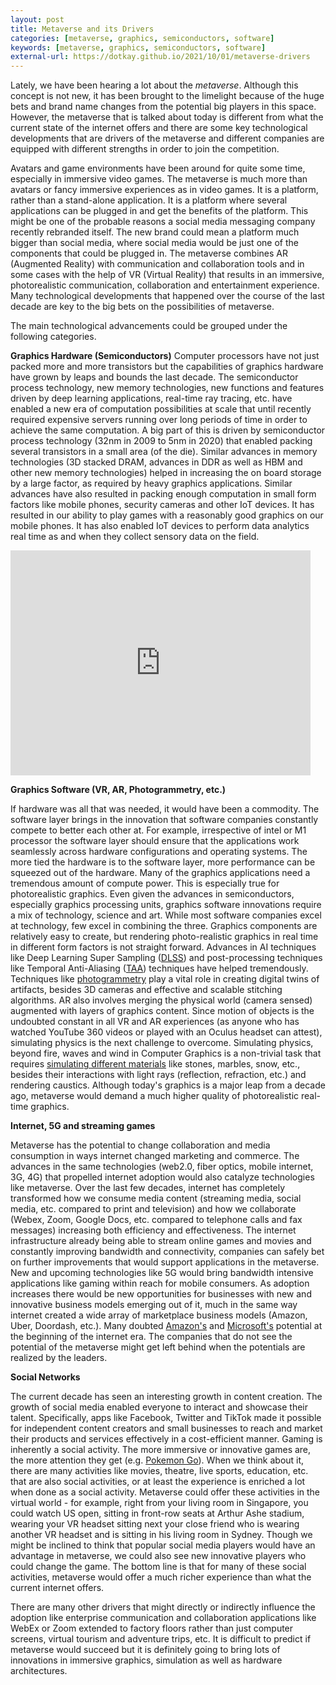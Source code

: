 ```yaml
---
layout: post
title: Metaverse and its Drivers
categories: [metaverse, graphics, semiconductors, software]
keywords: [metaverse, graphics, semiconductors, software]
external-url: https://dotkay.github.io/2021/10/01/metaverse-drivers
---
```


Lately, we have been hearing a lot about the *metaverse*. Although this concept is not new, it has been brought to the limelight because of the huge bets and brand name changes from the potential big players in this space. However, the metaverse that is talked about today is different from what the current state of the internet offers and there are some key technological developments that are drivers of the metaverse and different companies are equipped with different strengths in order to join the competition.

Avatars and game environments have been around for quite some time, especially in immersive video games. The metaverse is much more than avatars or fancy immersive experiences as in video games. It is a platform, rather than a stand-alone application. It is a platform where several applications can be plugged in and get the benefits of the platform. This might be one of the probable reasons a social media messaging company recently rebranded itself. The new brand could mean a platform much bigger than social media, where social media would be just one of the components that could be plugged in. The metaverse combines AR (Augmented Reality) with communication and collaboration tools and in some cases with the help of VR (Virtual Reality) that results in an immersive, photorealistic communication, collaboration and entertainment experience. Many technological developments that happened over the course of the last decade are key to the big bets on the possibilities of metaverse.

The main technological advancements could be grouped under the following categories.

__Graphics Hardware (Semiconductors)__
Computer processors have not just packed more and more transistors but the capabilities of graphics hardware have grown by leaps and bounds the last decade. The semiconductor process technology, new memory technologies, new functions and features driven by deep learning applications, real-time ray tracing, etc. have enabled a new era of computation possibilities at scale that until recently required expensive servers running over long periods of time in order to achieve the same computation. A big part of this is driven by semiconductor process technology (32nm in 2009 to 5nm in 2020) that enabled packing several transistors in a small area (of the die). Similar advances in memory technologies (3D stacked DRAM, advances in DDR as well as HBM and other new memory technologies) helped in increasing the on board storage by a large factor, as required by heavy graphics applications. Similar advances have also resulted in packing enough computation in small form factors like mobile phones, security cameras and other IoT devices. It has resulted in our ability to play games with a reasonably good graphics on our mobile phones. It has also enabled IoT devices to perform data analytics real time as and when they collect sensory data on the field.

<iframe width="480" height="360" src="https://www.youtube.com/watch?v=NgcYLIvlp_k" frameborder="0"> </iframe>

__Graphics Software (VR, AR, Photogrammetry, etc.)__

If hardware was all that was needed, it would have been a commodity. The software layer brings in the innovation that software companies constantly compete to better each other at. For example, irrespective of intel or M1 processor the software layer should ensure that the applications work seamlessly across hardware configurations and operating systems. The more tied the hardware is to the software layer, more performance can be squeezed out of the hardware. Many of the graphics applications need a tremendous amount of compute power. This is especially true for photorealistic graphics. Even given the advances in semiconductors, especially graphics processing units, graphics software innovations require a mix of technology, science and art. While most software companies excel at technology, few excel in combining the three. Graphics components are relatively easy to create, but rendering photo-realistic graphics in real time in different form factors is not straight forward. Advances in AI techniques like Deep Learning Super Sampling ([DLSS](https://developer.nvidia.com/dlss)) and post-processing techniques like Temporal Anti-Aliasing ([TAA](https://www.nvidia.com/es-la/drivers/txaa-anti-aliasing-technology/)) techniques have helped tremendously. Techniques like [photogrammetry](https://en.wikipedia.org/wiki/Photogrammetry) play a vital role in creating digital twins of artifacts, besides 3D cameras and effective and scalable stitching algorithms. AR also involves merging the physical world (camera sensed) augmented with layers of graphics content. Since motion of objects is the undoubted constant in all VR and AR experiences (as anyone who has watched YouTube 360 videos or played with an Oculus headset can attest), simulating physics is the next challenge to overcome. Simulating physics, beyond fire, waves and wind in Computer Graphics is a non-trivial task that requires [simulating different materials](https://www.youtube.com/watch?v=d8yzFfSrDAg) like stones, marbles, snow, etc., besides their interactions with light rays (reflection, refraction, etc.) and rendering caustics. Although today's graphics is a major leap from a decade ago, metaverse would demand a much higher quality of photorealistic real-time graphics.

__Internet, 5G and streaming games__

Metaverse has the potential to change collaboration and media consumption in ways internet changed marketing and commerce. The advances in the same technologies (web2.0, fiber optics, mobile internet, 3G, 4G) that propelled internet adoption would also catalyze technologies like metaverse. Over the last few decades, internet has completely transformed how we consume media content (streaming media, social media, etc. compared to print and television) and how we collaborate (Webex, Zoom, Google Docs, etc. compared to telephone calls and fax messages) increasing both efficiency and effectiveness. The internet infrastructure already being able to stream online games and movies and constantly improving bandwidth and connectivity, companies can safely bet on further improvements that would support applications in the metaverse. New and upcoming technologies like 5G would bring bandwidth intensive applications like gaming within reach for mobile consumers. As adoption increases there would be new opportunities for businesses with new and innovative business models emerging out of it, much in the same way internet created a wide array of marketplace business models (Amazon, Uber, Doordash, etc.). Many doubted [Amazon's](https://www.youtube.com/watch?v=GltlJO56S1g) and [Microsoft's](https://www.youtube.com/watch?v=gipL_CEw-fk) potential at the beginning of the internet era. The companies that do not see the potential of the metaverse might get left behind when the potentials are realized by the leaders.

__Social Networks__

The current decade has seen an interesting growth in content creation. The growth of social media enabled everyone to interact and showcase their talent. Specifically, apps like Facebook, Twitter and TikTok made it possible for independent content creators and small businesses to reach and market their products and services effectively in a cost-efficient manner. Gaming is inherently a social activity. The more immersive or innovative games are, the more attention they get (e.g. [Pokemon Go](https://www.inc.com/josh-linkner/the-disruptive-innovation-behind-pok-mon-go.html)). When we think about it, there are many activities like movies, theatre, live sports, education, etc. that are also social activities, or at least the experience is enriched a lot when done as a social activity. Metaverse could offer these activities in the virtual world - for example, right from your living room in Singapore, you could watch US open, sitting in front-row seats at Arthur Ashe stadium, wearing your VR headset sitting next your close friend who is wearing another VR headset and is sitting in his living room in Sydney. Though we might be inclined to think that popular social media players would have an advantage in metaverse, we could also see new innovative players who could change the game. The bottom line is that for many of these social activities, metaverse would offer a much richer experience than what the current internet offers.

There are many other drivers that might directly or indirectly influence the adoption like enterprise communication and collaboration applications like WebEx or Zoom extended to factory floors rather than just computer screens, virtual tourism and adventure trips, etc. It is difficult to predict if metaverse would succeed but it is definitely going to bring lots of innovations in immersive graphics, simulation as well as hardware architectures.
